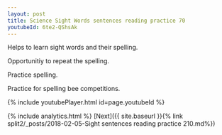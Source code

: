 ```yaml
---
layout: post
title: Science Sight Words sentences reading practice 70
youtubeId: 6te2-QShsAk
---
```

 
 
Helps to learn sight words and their spelling.

Opportunitiy to repeat the spelling. 

Practice spelling. 
 
Practice for spelling bee competitions. 
 
{% include youtubePlayer.html id=page.youtubeId %}
 
 
{% include analytics.html %} 
[Next]({{ site.baseurl }}{% link  split2/_posts/2018-02-05-Sight sentences reading practice 210.md%})
 

